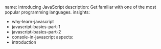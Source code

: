name: Introducing JavaScript
description: Get familiar with one of the most popular programming languages.
insights:
  - why-learn-javascript
  - javascript-basics-part-1
  - javascript-basics-part-2
  - console-in-javascript
aspects:
  - introduction
